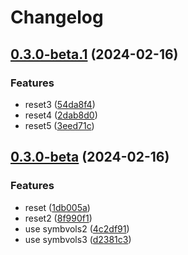 # Changelog

## [0.3.0-beta.1](https://github.com/ixxeL-actions/tbd-from-trunk-mono/compare/v0.3.0-beta...v0.3.0-beta.1) (2024-02-16)


### Features

* reset3 ([54da8f4](https://github.com/ixxeL-actions/tbd-from-trunk-mono/commit/54da8f459c7969876e20c6be65913dd77c6bbbf2))
* reset4 ([2dab8d0](https://github.com/ixxeL-actions/tbd-from-trunk-mono/commit/2dab8d07606b6d4a6285c67db3c8a76ac5f9e2b8))
* reset5 ([3eed71c](https://github.com/ixxeL-actions/tbd-from-trunk-mono/commit/3eed71c4e36f0eb88321b2f2f6a2774ed4e124ea))

## [0.3.0-beta](https://github.com/ixxeL-actions/tbd-from-trunk-mono/compare/v0.2.0...v0.3.0-beta) (2024-02-16)


### Features

* reset ([1db005a](https://github.com/ixxeL-actions/tbd-from-trunk-mono/commit/1db005a0d981cb93093c7f00f4b99b69b38a0699))
* reset2 ([8f990f1](https://github.com/ixxeL-actions/tbd-from-trunk-mono/commit/8f990f1cd0e9ab8d79ec816e110abec29f778d94))
* use symbvols2 ([4c2df91](https://github.com/ixxeL-actions/tbd-from-trunk-mono/commit/4c2df91e739b5f57d9ab4819e4cd11e41d4971e1))
* use symbvols3 ([d2381c3](https://github.com/ixxeL-actions/tbd-from-trunk-mono/commit/d2381c3ed842a15ec9b0719cd94ef2dd389e2a82))

